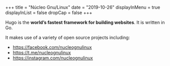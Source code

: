 +++
title = "Núcleo Gnu/Linux"
date = "2019-10-26"
displayInMenu = true
displayInList = false
dropCap = false
+++

Hugo is the **world’s fastest framework for building websites**. It is written in Go.

It makes use of a variety of open source projects including:

* https://facebook.com/nucleognulinux
* https://t.me/nucleognulinux
* https://instagram.com/nucleognulinux

